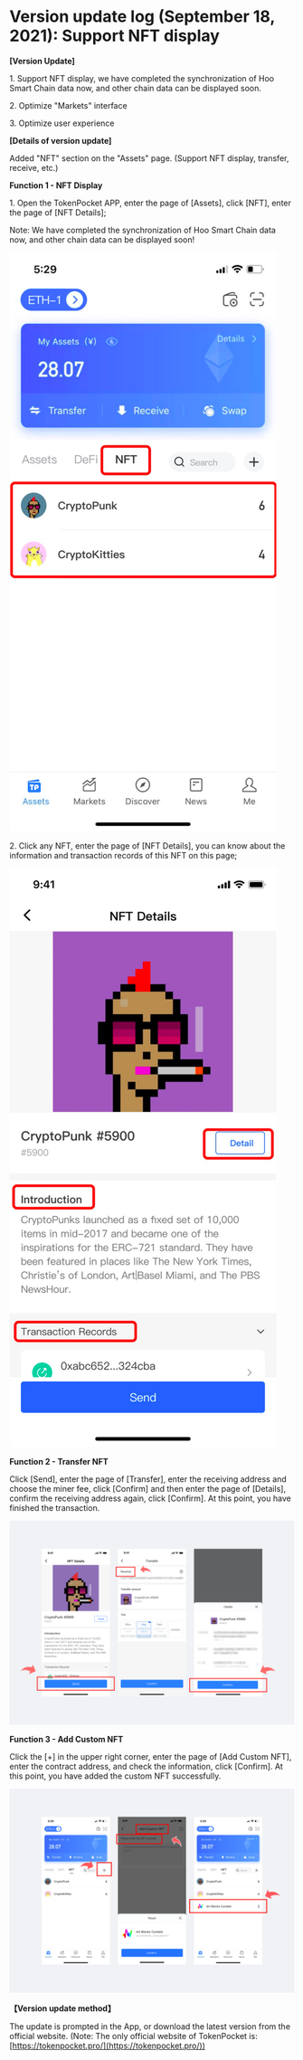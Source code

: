 # Version update log (September 18, 2021): Support NFT display

**\[Version Update]**

1\. Support NFT display, we have completed the synchronization of Hoo Smart Chain data now, and other chain data can be displayed soon.

2\. Optimize "Markets" interface

3\. Optimize user experience

**\[Details of version update]**

Added "NFT" section on the "Assets" page. (Support NFT display, transfer, receive, etc.)

**Function 1 - NFT Display**

1\. Open the TokenPocket APP, enter the page of \[Assets], click \[NFT], enter the page of \[NFT Details];

Note: We have completed the synchronization of Hoo Smart Chain data now, and other chain data can be displayed soon!

![](<../../.gitbook/assets/1 (19) (1).png>)

2\. Click any NFT, enter the page of \[NFT Details], you can know about the information and transaction records of this NFT on this page;

![](<../../.gitbook/assets/image (36).png>)

**Function 2 - Transfer NFT**

Click \[Send], enter the page of \[Transfer], enter the receiving address and choose the miner fee, click \[Confirm] and then enter the page of \[Details], confirm the receiving address again, click \[Confirm]. At this point, you have finished the transaction.

![](../../.gitbook/assets/ying-wen-.png)

**Function 3 - Add Custom NFT**

Click the \[+] in the upper right corner, enter the page of \[Add Custom NFT], enter the contract address, and check the information, click \[Confirm]. At this point, you have added the custom NFT successfully.

![](<../../.gitbook/assets/2 (17) (1) (1).png>)

**【Version update method】‌**

The update is prompted in the App, or download the latest version from the official website. (Note: The only official website of TokenPocket is: [https://tokenpocket.pro/](https://tokenpocket.pro/))
